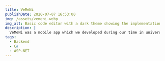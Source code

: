 ```yaml
---
title: VeMeNi
publishDate: 2020-07-07 16:53:00
img: /assets/vemeni.webp
img_alt: Basic code editor with a dark theme showing the implementation of a controller in a REST API.
description: |
  VeMeNi was a mobile app which we developed during our time in university. I created the back-end REST API for it, using ASP.NET Core and Entity Framework Core to communicate with a MySQL database.
tags:
  - Backend
  - C#
  - ASP.NET
---
```


